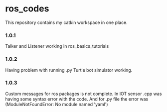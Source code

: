 # ros_codes
This repository contains my catkin workspace in one place.

### 1.0.1 
Talker and Listener working in ros_basics_tutorials

### 1.0.2
Having problem with running .py
Turtle bot simulator working.

### 1.0.3
Custom messages for ros packages is not complete. In IOT sensor .cpp was having some syntax error with the code.
And for .py file the error was (ModuleNotFoundError: No module named 'yaml')
 
